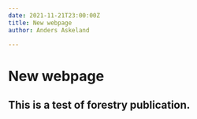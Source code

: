 ```yaml
---
date: 2021-11-21T23:00:00Z
title: New webpage
author: Anders Askeland

---
```

# New webpage

## This is a test of forestry publication.